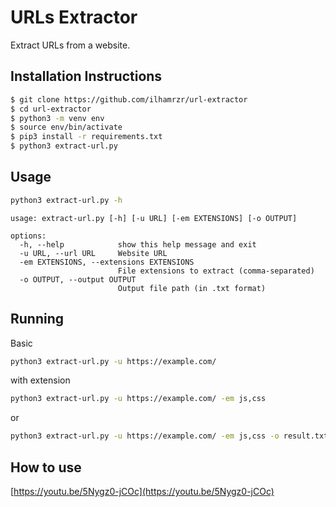 # URLs Extractor

Extract URLs from a website.

## Installation Instructions

```sh
$ git clone https://github.com/ilhamrzr/url-extractor
$ cd url-extractor
$ python3 -m venv env
$ source env/bin/activate
$ pip3 install -r requirements.txt
$ python3 extract-url.py
```

## Usage

```sh
python3 extract-url.py -h
```

```console
usage: extract-url.py [-h] [-u URL] [-em EXTENSIONS] [-o OUTPUT]

options:
  -h, --help            show this help message and exit
  -u URL, --url URL     Website URL
  -em EXTENSIONS, --extensions EXTENSIONS
                        File extensions to extract (comma-separated)
  -o OUTPUT, --output OUTPUT
                        Output file path (in .txt format)
```

## Running

Basic

```sh
python3 extract-url.py -u https://example.com/
```

with extension

```sh
python3 extract-url.py -u https://example.com/ -em js,css
```

or

```sh
python3 extract-url.py -u https://example.com/ -em js,css -o result.txt
```

## How to use

[https://youtu.be/5Nygz0-jCOc](https://youtu.be/5Nygz0-jCOc)